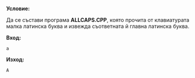 **Условие:**

Да се състави програма **ALLCAPS.CPP**, която прочита от клавиатурата малка латинска буква и извежда съответната й главна латинска буква.

**Вход:**

	a

**Изход:**

	A